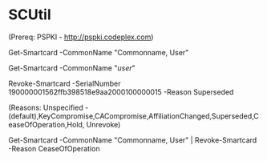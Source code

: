 # SCUtil

(Prereq: PSPKI - http://pspki.codeplex.com)

Get-Smartcard -CommonName "Commonname, User"

Get-Smartcard -CommonName "*user*"

Revoke-Smartcard -SerialNumber 190000001562ffb398518e9aa2000100000015 -Reason Superseded

(Reasons: Unspecified - (default),KeyCompromise,CACompromise,AffiliationChanged,Superseded,CeaseOfOperation,Hold, Unrevoke)

Get-Smartcard -CommonName "Commonname, User" | Revoke-Smartcard -Reason CeaseOfOperation
